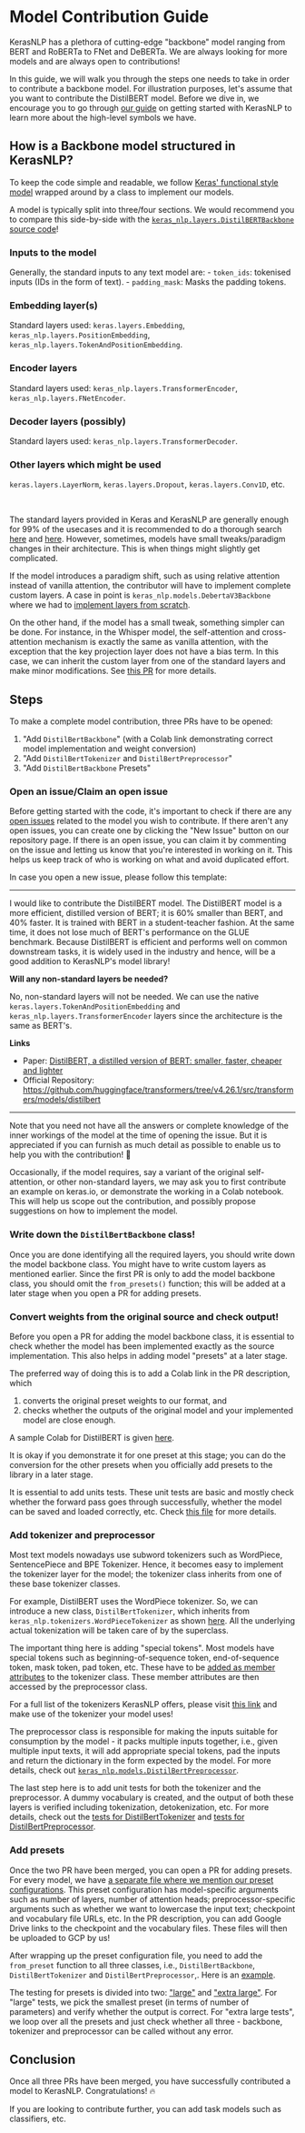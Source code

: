 # Model Contribution Guide

KerasNLP has a plethora of cutting-edge "backbone" model ranging from BERT and
RoBERTa to FNet and DeBERTa. We are always looking for more models and are always
open to contributions!

In this guide, we will walk you through the steps one needs to take in order to contribute
a backbone model. For illustration purposes, let's assume that you want to
contribute the DistilBERT model. Before we dive in, we encourage you to go through
[our guide](https://keras.io/guides/keras_nlp/getting_started/) on getting started
with KerasNLP to learn more about the high-level symbols we have.


## How is a Backbone model structured in KerasNLP?
To keep the code simple and readable, we follow
[Keras' functional style model](https://keras.io/guides/functional_api/) wrapped
around by a class to implement our models.

A model is typically split into three/four sections. We would recommend you to
compare this side-by-side with the
[`keras_nlp.layers.DistilBERTBackbone` source code](https://github.com/keras-team/keras-nlp/blob/v0.4.1/keras_nlp/models/distil_bert/distil_bert_backbone.py#L108-L114)!


### Inputs to the model

Generally, the standard inputs to any text model are:
    - `token_ids`: tokenised inputs (IDs in the form of text).
    - `padding_mask`: Masks the padding tokens.


### Embedding layer(s)
Standard layers used: `keras.layers.Embedding`,
`keras_nlp.layers.PositionEmbedding`, `keras_nlp.layers.TokenAndPositionEmbedding`.


### Encoder layers
Standard layers used: `keras_nlp.layers.TransformerEncoder`, `keras_nlp.layers.FNetEncoder`.


### Decoder layers (possibly)
Standard layers used: `keras_nlp.layers.TransformerDecoder`.


### Other layers which might be used
`keras.layers.LayerNorm`, `keras.layers.Dropout`, `keras.layers.Conv1D`, etc.

<br/>

The standard layers provided in Keras and KerasNLP are generally enough for
99% of the usecases and it is recommended to do a thorough search
[here](https://keras.io/api/layers/) and [here](https://keras.io/api/keras_nlp/layers/).
However, sometimes, models have small tweaks/paradigm changes in their architecture.
This is when things might slightly get complicated.

If the model introduces a paradigm shift, such as using relative attention instead
of vanilla attention, the contributor will have to implement complete custom layers. A case
in point is `keras_nlp.models.DebertaV3Backbone` where we had to [implement layers
from scratch](https://github.com/keras-team/keras-nlp/tree/v0.4.1/keras_nlp/models/distil_bert).

On the other hand, if the model has a small tweak, something simpler can be done.
For instance, in the Whisper model, the self-attention and cross-attention mechanism
is exactly the same as vanilla attention, with the exception that the key projection
layer does not have a bias term. In this case, we can inherit the custom layer
from one of the standard layers and make minor modifications. See [this PR](https://github.com/keras-team/keras-nlp/pull/801/files#diff-8533ae3a7755c0dbe95ccbb71f85c677297f687bf3884fadefc64f1d0fdce51aR22) for
more details.

## Steps

To make a complete model contribution, three PRs have to be opened:

1) "Add `DistilBertBackbone`" (with a Colab link demonstrating correct model implementation and weight conversion)
2) "Add `DistilBertTokenizer` and `DistilBertPreprocessor`"
3) "Add `DistilBertBackbone` Presets"


### Open an issue/Claim an open issue
Before getting started with the code, it's important to check if there are any
[open issues](https://github.com/keras-team/keras-nlp/issues?q=is%3Aissue+is%3Aopen+label%3Amodel-contribution)
related to the model you wish to contribute. If there aren't any open issues,
you can create one by clicking the "New Issue" button on our repository page. If
there is an open issue, you can claim it by commenting on the issue and letting
us know that you're interested in working on it. This helps us keep track of who
is working on what and avoid duplicated effort.

In case you open a new issue, please follow this template:

-----
I would like to contribute the DistilBERT model. The DistilBERT model is a more
efficient, distilled version of BERT; it is 60% smaller than BERT, and 40% faster.
It is trained with BERT in a student-teacher fashion. At the same time, it does
not lose much of BERT's performance on the GLUE benchmark. Because DistilBERT is
efficient and performs well on common downstream tasks, it is widely used in the
industry and hence, will be a good addition to KerasNLP's model library!

**Will any non-standard layers be needed?**

No, non-standard layers will not be needed. We can use the native
`keras.layers.TokenAndPositionEmbedding` and `keras_nlp.layers.TransformerEncoder`
layers since the architecture is the same as BERT's.

**Links**
- Paper: [DistilBERT, a distilled version of BERT: smaller, faster, cheaper and lighter](https://arxiv.org/abs/1910.01108)
- Official Repository: https://github.com/huggingface/transformers/tree/v4.26.1/src/transformers/models/distilbert
-----

Note that you need not have all the answers or complete knowledge of the inner
workings of the model at the time of opening the issue. But it is appreciated if
you can furnish as much detail as possible to enable us to help you with the
contribution! 🙂

Occasionally, if the model requires, say a variant of the original self-attention,
or other non-standard layers, we may ask you to first contribute an example on
keras.io, or demonstrate the working in a Colab notebook. This will help us scope
out the contribution, and possibly propose suggestions on how to implement the
model.


### Write down the `DistilBertBackbone` class!
Once you are done identifying all the required layers, you should write down the
model backbone class. You might have to write custom layers as mentioned earlier.
Since the first PR is only to add the model backbone class, you should omit the
`from_presets()` function; this will be added at a later stage when you open a PR
for adding presets.


### Convert weights from the original source and check output!
Before you open a PR for adding the model backbone class, it is essential to check
whether the model has been implemented exactly as the source implementation. This
also helps in adding model "presets" at a later stage.

The preferred way of doing this is to add a Colab link in the PR description, which
1) converts the original preset weights to our format, and
2) checks whether the outputs of the original model and your implemented model are close enough.

A sample Colab for DistilBERT is given [here](https://colab.research.google.com/drive/1SeZWJorKWmwWJax8ORSdxKrxE25BfhHa?usp=sharing).

It is okay if you demonstrate it for one preset at this stage; you can do the conversion
for the other presets when you officially add presets to the library in a later stage.

It is essential to add units tests. These unit tests are basic and mostly check
whether the forward pass goes through successfully, whether the model can be saved
and loaded correctly, etc. Check [this file](https://github.com/keras-team/keras-nlp/blob/v0.4.1/keras_nlp/models/distil_bert/distil_bert_backbone_test.py) for more details.

### Add tokenizer and preprocessor
Most text models nowadays use subword tokenizers such as WordPiece, SentencePiece
and BPE Tokenizer. Hence, it becomes easy to implement the tokenizer layer for
the model; the tokenizer class inherits from one of these base tokenizer classes.

For example, DistilBERT uses the WordPiece tokenizer. So, we can introduce a new
class, `DistilBertTokenizer`, which inherits from `keras_nlp.tokenizers.WordPieceTokenizer`
as shown [here](https://github.com/keras-team/keras-nlp/blob/v0.4.1/keras_nlp/models/distil_bert/distil_bert_tokenizer.py#L26).
All the underlying actual tokenization will be taken care of by the superclass.

The important thing here is adding "special tokens". Most models have
special tokens such as beginning-of-sequence token, end-of-sequence token, mask token,
pad token, etc. These have to be
[added as member attributes](https://github.com/keras-team/keras-nlp/blob/v0.4.1/keras_nlp/models/distil_bert/distil_bert_tokenizer.py#L91-L105)
to the tokenizer class. These member attributes are then accessed by the preprocessor class.

For a full list of the tokenizers KerasNLP offers, please visit [this link](https://keras.io/api/keras_nlp/tokenizers/)
and make use of the tokenizer your model uses!

The preprocessor class is responsible for making the inputs suitable for consumption
by the model - it packs multiple inputs together, i.e., given multiple input texts,
it will add appropriate special tokens, pad the inputs and return the dictionary
in the form expected by the model. For more details, check out
[`keras_nlp.models.DistilBertPreprocessor`](https://github.com/keras-team/keras-nlp/blob/v0.4.1/keras_nlp/models/distil_bert/distil_bert_preprocessor.py).

The last step here is to add unit tests for both the tokenizer and the preprocessor.
A dummy vocabulary is created, and the output of both these layers is verified
including tokenization, detokenization, etc. For more details, check out the
[tests for DistilBertTokenizer](https://github.com/keras-team/keras-nlp/blob/v0.4.1/keras_nlp/models/distil_bert/distil_bert_tokenizer_test.py) and
[tests for DistilBertPreprocessor](https://github.com/keras-team/keras-nlp/blob/v0.4.1/keras_nlp/models/distil_bert/distil_bert_preprocessor_test.py). 

### Add presets
Once the two PR have been merged, you can open a PR for adding presets. For every
model, we have [a separate file where we mention our preset configurations](https://github.com/keras-team/keras-nlp/blob/v0.4.1/keras_nlp/models/distil_bert/distil_bert_presets.py).
This preset configuration has model-specific arguments such as number of layers,
number of attention heads; preprocessor-specific arguments such as whether we want to
lowercase the input text; checkpoint and vocabulary file URLs, etc.
In the PR description, you can add Google Drive links to the checkpoint and the
vocabulary files. These files will then be uploaded to GCP by us!

After wrapping up the preset configuration file, you need to
add the `from_preset` function to all three classes, i.e., `DistilBertBackbone`,
`DistilBertTokenizer` and `DistilBertPreprocessor`,. Here is an
[example](https://github.com/keras-team/keras-nlp/blob/v0.4.1/keras_nlp/models/distil_bert/distil_bert_backbone.py#L187-L189).

The testing for presets is divided into two:
["large"](https://github.com/keras-team/keras-nlp/blob/v0.4.1/keras_nlp/models/distil_bert/distil_bert_presets_test.py#L32-L33)
and ["extra large"](https://github.com/keras-team/keras-nlp/blob/v0.4.1/keras_nlp/models/distil_bert/distil_bert_presets_test.py#L123-L124).
For "large" tests, we pick the smallest preset (in terms of number of parameters)
and verify whether the output is correct. For "extra large tests", we loop over
all the presets and just check whether all three - backbone, tokenizer and preprocessor
can be called without any error.

## Conclusion

Once all three PRs have been merged, you have successfully contributed a model to
KerasNLP. Congratulations! 🔥

If you are looking to contribute further, you can add task models such as classifiers, etc.
